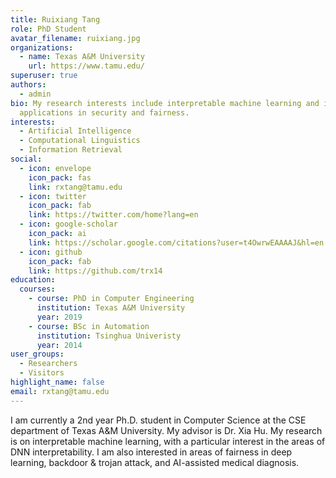 ```yaml
---
title: Ruixiang Tang
role: PhD Student
avatar_filename: ruixiang.jpg
organizations:
  - name: Texas A&M University
    url: https://www.tamu.edu/
superuser: true
authors:
  - admin
bio: My research interests include interpretable machine learning and its
  applications in security and fairness.
interests:
  - Artificial Intelligence
  - Computational Linguistics
  - Information Retrieval
social:
  - icon: envelope
    icon_pack: fas
    link: rxtang@tamu.edu
  - icon: twitter
    icon_pack: fab
    link: https://twitter.com/home?lang=en
  - icon: google-scholar
    icon_pack: ai
    link: https://scholar.google.com/citations?user=t4OwrwEAAAAJ&hl=en
  - icon: github
    icon_pack: fab
    link: https://github.com/trx14
education:
  courses:
    - course: PhD in Computer Engineering
      institution: Texas A&M University
      year: 2019
    - course: BSc in Automation
      institution: Tsinghua Univeristy
      year: 2014
user_groups:
  - Researchers
  - Visitors
highlight_name: false
email: rxtang@tamu.edu
---
```

I am currently a 2nd year Ph.D. student in Computer Science at the CSE department of Texas A&M University. My advisor is Dr. Xia Hu. My research is on interpretable machine learning, with a particular interest in the areas of DNN interpretability. I am also interested in areas of fairness in deep learning, backdoor & trojan attack, and AI-assisted medical diagnosis.